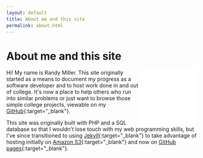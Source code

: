 ```yaml
---
layout: default
title: About me and this site
permalink: about.html
---
```

# About me and this site

<img src="/assets/images/clear.gif" data-echo="/assets/images/prof_pic150.jpg" id="profile-picture" width="150" align="right" alt="profile pic"/>

Hi! My name is Randy Miller. This site originally started as a means to document my progress as a software developer and to host work done in and out of college.  It's now a place to help others who run into similar problems or just want to browse those simple college projects, viewable on my [GitHub](http://github.com/iliketoprogram14){:target="_blank"}.

This site was originally built with PHP and a SQL database so that I wouldn't lose touch with my web programming skills, but I've since transitioned to using [Jekyll](https://jekyllrb.com){:target="_blank"} to take advantage of hosting initially on [Amazon S3](https://aws.amazon.com/s3/){:target="_blank"} and now on [GitHub pages](https://pages.github.com/){:target="_blank"}.
